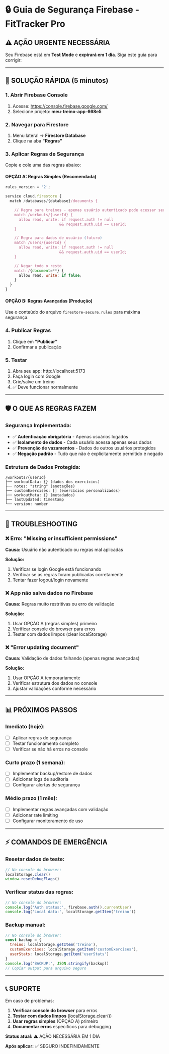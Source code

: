 # 🔒 Guia de Segurança Firebase - FitTracker Pro

## ⚠️ AÇÃO URGENTE NECESSÁRIA

Seu Firebase está em **Test Mode** e **expirará em 1 dia**. Siga este guia para corrigir:

---

## 🚀 SOLUÇÃO RÁPIDA (5 minutos)

### **1. Abrir Firebase Console**
1. Acesse: https://console.firebase.google.com/
2. Selecione projeto: **meu-treino-app-668e5**

### **2. Navegar para Firestore**
1. Menu lateral → **Firestore Database**
2. Clique na aba **"Regras"**

### **3. Aplicar Regras de Segurança**
Copie e cole uma das regras abaixo:

#### **OPÇÃO A: Regras Simples (Recomendada)**
```javascript
rules_version = '2';

service cloud.firestore {
  match /databases/{database}/documents {

    // Regra para treinos - apenas usuário autenticado pode acessar seus dados
    match /workouts/{userId} {
      allow read, write: if request.auth != null
                        && request.auth.uid == userId;
    }

    // Regra para dados de usuário (futuro)
    match /users/{userId} {
      allow read, write: if request.auth != null
                        && request.auth.uid == userId;
    }

    // Negar todo o resto
    match /{document=**} {
      allow read, write: if false;
    }
  }
}
```

#### **OPÇÃO B: Regras Avançadas (Produção)**
Use o conteúdo do arquivo `firestore-secure.rules` para máxima segurança.

### **4. Publicar Regras**
1. Clique em **"Publicar"**
2. Confirmar a publicação

### **5. Testar**
1. Abra seu app: http://localhost:5173
2. Faça login com Google
3. Crie/salve um treino
4. ✅ Deve funcionar normalmente

---

## 🛡️ O QUE AS REGRAS FAZEM

### **Segurança Implementada:**
- ✅ **Autenticação obrigatória** - Apenas usuários logados
- ✅ **Isolamento de dados** - Cada usuário acessa apenas seus dados
- ✅ **Prevenção de vazamentos** - Dados de outros usuários protegidos
- ✅ **Negação padrão** - Tudo que não é explicitamente permitido é negado

### **Estrutura de Dados Protegida:**
```
/workouts/{userId}
├── workoutData: {} (dados dos exercícios)
├── notes: "string" (anotações)
├── customExercises: [] (exercícios personalizados)
├── workoutMeta: {} (metadados)
├── lastUpdated: timestamp
└── version: number
```

---

## 🔧 TROUBLESHOOTING

### **❌ Erro: "Missing or insufficient permissions"**
**Causa:** Usuário não autenticado ou regras mal aplicadas

**Solução:**
1. Verificar se login Google está funcionando
2. Verificar se as regras foram publicadas corretamente
3. Tentar fazer logout/login novamente

### **❌ App não salva dados no Firebase**
**Causa:** Regras muito restritivas ou erro de validação

**Solução:**
1. Usar OPÇÃO A (regras simples) primeiro
2. Verificar console do browser para erros
3. Testar com dados limpos (clear localStorage)

### **❌ "Error updating document"**
**Causa:** Validação de dados falhando (apenas regras avançadas)

**Solução:**
1. Usar OPÇÃO A temporariamente
2. Verificar estrutura dos dados no console
3. Ajustar validações conforme necessário

---

## 📊 PRÓXIMOS PASSOS

### **Imediato (hoje):**
- [ ] Aplicar regras de segurança
- [ ] Testar funcionamento completo
- [ ] Verificar se não há erros no console

### **Curto prazo (1 semana):**
- [ ] Implementar backup/restore de dados
- [ ] Adicionar logs de auditoria
- [ ] Configurar alertas de segurança

### **Médio prazo (1 mês):**
- [ ] Implementar regras avançadas com validação
- [ ] Adicionar rate limiting
- [ ] Configurar monitoramento de uso

---

## ⚡ COMANDOS DE EMERGÊNCIA

### **Resetar dados de teste:**
```javascript
// No console do browser:
localStorage.clear()
window.resetDebugFlags()
```

### **Verificar status das regras:**
```javascript
// No console do browser:
console.log('Auth status:', firebase.auth().currentUser)
console.log('Local data:', localStorage.getItem('treino'))
```

### **Backup manual:**
```javascript
// No console do browser:
const backup = {
  treino: localStorage.getItem('treino'),
  customExercises: localStorage.getItem('customExercises'),
  userStats: localStorage.getItem('userStats')
}
console.log('BACKUP:', JSON.stringify(backup))
// Copiar output para arquivo seguro
```

---

## 📞 SUPORTE

Em caso de problemas:

1. **Verificar console do browser** para erros
2. **Testar com dados limpos** (localStorage.clear())
3. **Usar regras simples** (OPÇÃO A) primeiro
4. **Documentar erros** específicos para debugging

**Status atual:** ⚠️ AÇÃO NECESSÁRIA EM 1 DIA

**Após aplicar:** ✅ SEGURO INDEFINIDAMENTE